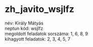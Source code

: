 # zh_javito_wsjlfz  
név: Király Mátyás  
neptun kód: wsjlfz  
megoldott feladatok sorszáma: 1, 6, 8, 9  
kihagyott feladatok: 2, 3, 4, 5, 7
